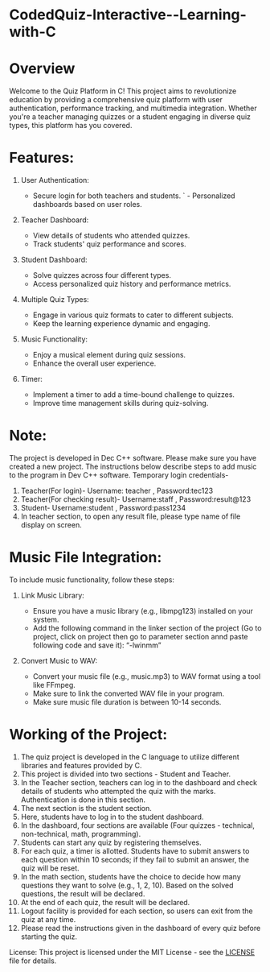 # CodedQuiz-Interactive--Learning-with-C
 

# Overview 
Welcome to the Quiz Platform in C! This project aims to revolutionize education by providing a comprehensive quiz platform with user authentication, performance tracking, and multimedia integration. Whether you're a teacher managing quizzes or a student engaging in diverse quiz types, this platform has you covered.

 # Features: 
1. User Authentication: 
    - Secure login for both teachers and students.
`   - Personalized dashboards based on user roles.

2.  Teacher Dashboard: 
	- View details of students who attended quizzes.
	- Track students' quiz performance and scores.

3.  Student Dashboard: 
    - Solve quizzes across four different types.
    - Access personalized quiz history and performance metrics.

4.  Multiple Quiz Types: 
	- Engage in various quiz formats to cater to different subjects.
	- Keep the learning experience dynamic and engaging.

5.  Music Functionality: 
	- Enjoy a musical element during quiz sessions.
	- Enhance the overall user experience.

6.  Timer: 
	- Implement a timer to add a time-bound challenge to quizzes.
	- Improve time management skills during quiz-solving.

# Note:
 The project is developed in Dec C++ software. Please make sure you have created a new project. The instructions below describe steps to add music to the program in Dev C++ software.
 Temporary login credentials- 
 1. Teacher(For login)- Username: teacher , Password:tec123
 2. Teacher(For checking result)- Username:staff , Password:result@123
 3. Student- Username:student , Password:pass1234
 4. In teacher section, to open any result file, please type name of file display on screen.



# Music File Integration: 
To include music functionality, follow these steps:
1.  Link Music Library: 
	- Ensure you have a music library (e.g., libmpg123) installed on your system.
	- Add the following command in the linker section of the project (Go to project, click on project then go to parameter section annd paste following code and save it):
       “-lwinmm”

2.  Convert Music to WAV: 
	- Convert your music file (e.g., music.mp3) to WAV format using a tool like FFmpeg.
	- Make sure to link the converted WAV file in your program.
	- Make sure music file duration is between 10-14 seconds.

# Working of the Project: 
1. The quiz project is developed in the C language to utilize different libraries and features provided by C.
2. This project is divided into two sections - Student and Teacher.
3. In the Teacher section, teachers can log in to the dashboard and check details of students who attempted the quiz with the marks. Authentication is done in this section.
4. The next section is the student section.
5. Here, students have to log in to the student dashboard.
6. In the dashboard, four sections are available (Four quizzes - technical, non-technical, math, programming).
7. Students can start any quiz by registering themselves.
8. For each quiz, a timer is allotted. Students have to submit answers to each question within 10 seconds; if they fail to submit an answer, the quiz will be reset.
9. In the math section, students have the choice to decide how many questions they want to solve (e.g., 1, 2, 10). Based on the solved questions, the result will be declared.
10. At the end of each quiz, the result will be declared.
11. Logout facility is provided for each section, so users can exit from the quiz at any time.
12. Please read the instructions given in the dashboard of every quiz before starting the quiz.

License: 
This project is licensed under the MIT License - see the [LICENSE](LICENSE) file for details.
